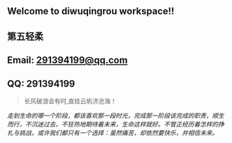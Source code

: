 ## Welcome to diwuqingrou workspace!!

## 第五轻柔
## Email: 291394199@qq.com
## QQ: 291394199
> 长风破浪会有时,直挂云帆济沧海！

*走到生命的哪一个阶段，都该喜欢那一段时光，完成那一阶段该完成的职责，顺生而行，不沉迷过去，不狂热地期待着未来，生命这样就好。不管正经历着怎样的挣扎与挑战，或许我们都只有一个选择：虽然痛苦，却依然要快乐，并相信未来。*



